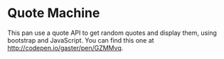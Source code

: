 # Quote Machine

This pan use a quote API to get random quotes and display them, using bootstrap and JavaScript.
You can find this one at http://codepen.io/gaster/pen/GZMMvq.
